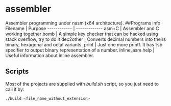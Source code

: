 # assembler
Assembler programming under nasm (x64 architecture).
##Programs info
Filename | Purpose
------------ | -------------
asm+C | Assembler and C working together
bomb | A simple key checker that can be hacked using stack overflow, try to do it
dec2other | Converts decimal numbers into theirs binary, hexagonal and octal variants.
print | Just one more printf. It has %b specifier to output binary representation of a number.
inline_asm.help | Useful information about inline assembler.

## Scripts
Most of the projects are supplied with *build.sh* script, so you just need to call it by:
``` bash
./build <file_name_without_extension>
```
